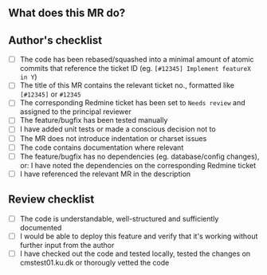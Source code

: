 ## What does this MR do?
<!--
Briefly describe what this MR is about.
Examples:
 Adds new document type: MyNewDocumentType
 Fixes js error in <some functionality>
-->


## Author's checklist
<!--
MRs must be marked as WIP until all checkboxes have been filled.
Checkboxes can be pre-filled before submitting the MR by replacing
[ ] with [x],
-->
- [ ] The code has been rebased/squashed into a minimal amount of atomic commits that reference the ticket ID (eg. `[#12345] Implement featureX in Y`)
- [ ] The title of this MR contains the relevant ticket no., formatted like `[#12345]` or `#12345`
- [ ] The corresponding Redmine ticket has been set to `Needs review` and assigned to the principal reviewer
- [ ] The feature/bugfix has been tested manually
- [ ] I have added unit tests or made a conscious decision not to
- [ ] The MR does not introduce indentation or charset issues
- [ ] The code contains documentation where relevant
- [ ] The feature/bugfix has no dependencies (eg. database/config changes), or: I have noted the dependencies on the corresponding Redmine ticket
- [ ] I have referenced the relevant MR in the description

## Review checklist

- [ ] The code is understandable, well-structured and sufficiently documented
- [ ] I would be able to deploy this feature and verify that it's working without further input from the author
- [ ] I have checked out the code and tested locally, tested the changes on cmstest01.ku.dk or thorougly vetted the code
